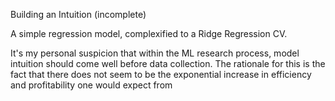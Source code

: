 Building an Intuition (incomplete)

A simple regression model, complexified to a Ridge Regression CV.

It's my personal suspicion that within the ML research process, model intuition should come well before data collection. The rationale for this is the fact that there does not seem to be the exponential increase in efficiency and profitability one would expect from 
